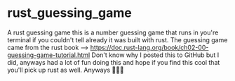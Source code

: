 # rust_guessing_game
A rust guessing game
this is a number guessing game that runs in you're terminal if you couldn't tell already it was built with rust.
The guessing game came from the rust book 
--> https://doc.rust-lang.org/book/ch02-00-guessing-game-tutorial.html
Don't know why I posted this to GitHub but I did, anyways had a lot of fun doing this and hope if you find this cool that you'll pick up rust as well.
Anyways 🦀🦀🦀
